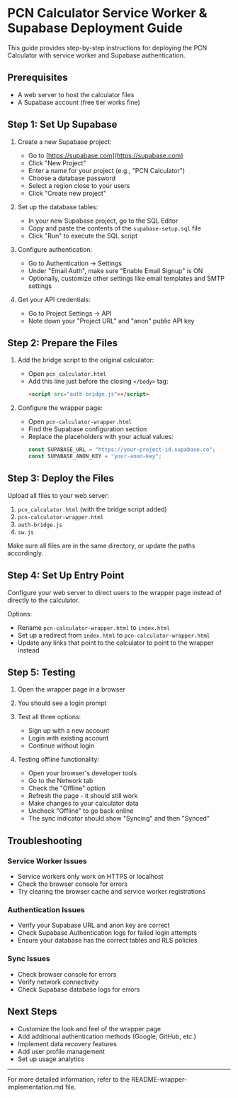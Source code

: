 # PCN Calculator Service Worker & Supabase Deployment Guide

This guide provides step-by-step instructions for deploying the PCN Calculator with service worker and Supabase authentication.

## Prerequisites

- A web server to host the calculator files
- A Supabase account (free tier works fine)

## Step 1: Set Up Supabase

1. Create a new Supabase project:

   - Go to [https://supabase.com](https://supabase.com)
   - Click "New Project"
   - Enter a name for your project (e.g., "PCN Calculator")
   - Choose a database password
   - Select a region close to your users
   - Click "Create new project"

2. Set up the database tables:

   - In your new Supabase project, go to the SQL Editor
   - Copy and paste the contents of the `supabase-setup.sql` file
   - Click "Run" to execute the SQL script

3. Configure authentication:

   - Go to Authentication → Settings
   - Under "Email Auth", make sure "Enable Email Signup" is ON
   - Optionally, customize other settings like email templates and SMTP settings

4. Get your API credentials:
   - Go to Project Settings → API
   - Note down your "Project URL" and "anon" public API key

## Step 2: Prepare the Files

1. Add the bridge script to the original calculator:

   - Open `pcn_calculator.html`
   - Add this line just before the closing `</body>` tag:
     ```html
     <script src="auth-bridge.js"></script>
     ```

2. Configure the wrapper page:
   - Open `pcn-calculator-wrapper.html`
   - Find the Supabase configuration section
   - Replace the placeholders with your actual values:
     ```javascript
     const SUPABASE_URL = "https://your-project-id.supabase.co";
     const SUPABASE_ANON_KEY = "your-anon-key";
     ```

## Step 3: Deploy the Files

Upload all files to your web server:

1. `pcn_calculator.html` (with the bridge script added)
2. `pcn-calculator-wrapper.html`
3. `auth-bridge.js`
4. `sw.js`

Make sure all files are in the same directory, or update the paths accordingly.

## Step 4: Set Up Entry Point

Configure your web server to direct users to the wrapper page instead of directly to the calculator.

Options:

- Rename `pcn-calculator-wrapper.html` to `index.html`
- Set up a redirect from `index.html` to `pcn-calculator-wrapper.html`
- Update any links that point to the calculator to point to the wrapper instead

## Step 5: Testing

1. Open the wrapper page in a browser
2. You should see a login prompt
3. Test all three options:

   - Sign up with a new account
   - Login with existing account
   - Continue without login

4. Testing offline functionality:
   - Open your browser's developer tools
   - Go to the Network tab
   - Check the "Offline" option
   - Refresh the page - it should still work
   - Make changes to your calculator data
   - Uncheck "Offline" to go back online
   - The sync indicator should show "Syncing" and then "Synced"

## Troubleshooting

### Service Worker Issues

- Service workers only work on HTTPS or localhost
- Check the browser console for errors
- Try clearing the browser cache and service worker registrations

### Authentication Issues

- Verify your Supabase URL and anon key are correct
- Check Supabase Authentication logs for failed login attempts
- Ensure your database has the correct tables and RLS policies

### Sync Issues

- Check browser console for errors
- Verify network connectivity
- Check Supabase database logs for errors

## Next Steps

- Customize the look and feel of the wrapper page
- Add additional authentication methods (Google, GitHub, etc.)
- Implement data recovery features
- Add user profile management
- Set up usage analytics

---

For more detailed information, refer to the README-wrapper-implementation.md file.
